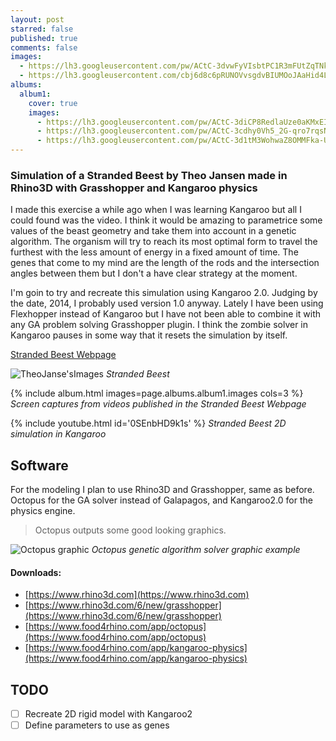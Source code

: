 ```yaml
---
layout: post
starred: false
published: true
comments: false
images:
  - https://lh3.googleusercontent.com/pw/ACtC-3dvwFyVIsbtPC1R3mFUtZqTNktDzldnBlkucr2cmPBT8ys8fL-oGU97D4X_qZO0O2D-hUzcATRPGIhQSe73Vq_DzJJRd3nwk0K88TklWgD_6k8lQ6NC7mNRRbtxMd_Z-X0NBrMIz7gZ3Ii2gYvC5H6Z4Q=w1170-h754-no?authuser=1
  - https://lh3.googleusercontent.com/cbj6d8c6pRUNOVvsgdvBIUMOoJAaHid4LaYzu-zQY32EidVS27Pec7sjTMCJfx_oyB6U2csXM8HPZRkq9CbHi4-b3yvGpEqjfqQplncFOiweshnPBIRVygT9pCF2oEVQQEHYvtdwqAdCK3MO-hsdUgDRuDOuheEMVlsgAf6LwlPDulV4nFHbwdS0iF9yYEFN7RqMJiPOvcNhE7UFmYr9hQmN0v7utTivf6k6tXkwUzJwTJ6smtH7Ua62Ht-O9esCTH_E_X8IztUiIoEd04AyDp9nz5iwx5Rh-oj-6Zt6A0GLFcZDirt9hIqiTARd7df8PKJvq_QM-ZuNI9_jNSAZ-HGPYpBGEdu3bhtQ3BN-phIY-8TAuPHuA83pGDmBvEeTvxhneN-mvYo3n0ugm4Jp3wZ2ZHy19DvJok0xh84Qdx7p_jPBuGIwuHAk6ojtPw-T4qPyjIffm0uwiAs4-bPUOxEhcX2UThNW4fabEETkmVaX2NRkNpOkCXeWmVIUDRs49e_HspVt9huIln4g2ufUP-7X2_b6j2OhsQqk39A2nzlvojrJlJ7zOB7VqliywdYwt-5AIIdupnHVJ-l_8yMrKA4oAJZCguwj_-5z2DbejBBzrfk7-V11AGPNe2hQA4M9IllQK5XHnigjIEfWS41SCTirFWl7gLOYFUfNw4bd7HPwGbZsIVlSTGNb203vKg=w1831-h818-no?authuser=1
albums:
  album1:
    cover: true
    images:
      - https://lh3.googleusercontent.com/pw/ACtC-3diCP8RedlaUze0aKMxEIPEQyN9hZV6Hq5A8VnbwL232JXzB_rC8PZ001HLUzNUHT-q4qJX26ZsST7BzpSgcWMhJmkZQ--vL4oedtasUArsLKpCTCyPFUEa-FQAeMbowxIblIU8N6yEpJy2vGA5bdsxcQ=w1252-h741-no?authuser=1
      - https://lh3.googleusercontent.com/pw/ACtC-3cdhy0Vh5_2G-qro7rqsNeDfZtQ1fGsECmTQoJYI5eVF3dyeFWNFAk4GW7jHjpdAJ6XPXhnzMO1KzpUmuxQHVnAxAexFKZyF5JGpWXXf7wb4-LLYazyUfN0eSiaHpWIpLdf_HnjenkaGZZN4ZooQCXnyQ=w1238-h748-no?authuser=1
      - https://lh3.googleusercontent.com/pw/ACtC-3d1tM3WohwaZ8OMMFka-UUFMntvL0QRTdA9Doo9QPzk7gufV-Tq9c83Xzrh1CBQWg53zs5oqngEyvKCLTcrWVgLsJjisF8MWvNf8Jh4zgts_G8R6ERUtAoyNRV3eC-K_90IdWQU7htAifsSOo2xgH65vA=w937-h706-no?authuser=1
---
```



### Simulation of a Stranded Beest by Theo Jansen made in Rhino3D with Grasshopper and Kangaroo physics

I made this exercise a while ago when I was learning Kangaroo but all I could found was the video. I think it would be amazing to parametrice some values of the beast geometry and take them into account in a genetic algorithm. The organism will try to reach its most optimal form to travel the furthest with the less amount of energy in a fixed amount of time. The genes that come to my mind are the length of the rods and the intersection angles between them but I don't a have clear strategy at the moment.

I'm goin to try and recreate this simulation using Kangaroo 2.0. Judging by the date, 2014, I probably used version 1.0 anyway. Lately I have been using Flexhopper instead of Kangaroo but I have not been able to combine it with any GA problem solving Grasshopper plugin. I think the zombie solver in Kangaroo pauses in some way that it resets the simulation by itself.

[Stranded Beest Webpage](https://www.strandbeest.com/)  

![TheoJanse'sImages]({{page.images[0]}})
*Stranded Beest*

{% include album.html images=page.albums.album1.images cols=3 %}
*Screen captures from videos published in the Stranded Beest Webpage*

{% include youtube.html id='0SEnbHD9k1s' %}
*Stranded Beest 2D simulation in Kangaroo*

## Software

For the modeling I plan to use Rhino3D and Grasshopper, same as before. Octopus for the GA solver instead of Galapagos, and Kangaroo2.0 for the physics engine.

> Octopus outputs some good looking graphics.

![Octopus graphic]({{page.images[1]}})
*Octopus genetic algorithm solver graphic example*

#### Downloads:
  - [https://www.rhino3d.com](https://www.rhino3d.com)
  - [https://www.rhino3d.com/6/new/grasshopper](https://www.rhino3d.com/6/new/grasshopper)
  - [https://www.food4rhino.com/app/octopus](https://www.food4rhino.com/app/octopus)
  - [https://www.food4rhino.com/app/kangaroo-physics](https://www.food4rhino.com/app/kangaroo-physics)

## TODO

  - [ ]  Recreate 2D rigid model with Kangaroo2
  - [ ]  Define parameters to use as genes
